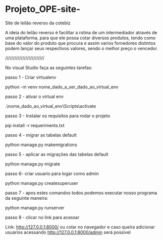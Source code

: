 # Projeto_OPE-site-
Site de leilão reverso da cotebiz

A ideia do leilão reverso é facilitar a rotina de um intermediador através de uma plataforma, para que ele possa cotar diversos produtos, tendo como base do valor do produto que procura e assim varios fornedores distintos podem lançar seus respectivos valores, sendo o melhor preço o vencedor.

/////////////////////////

No visual Studio faça as seguintes tarefas:

passo 1 - Criar virtualenv

python -m venv nome_dado_a_ser_dado_ao_virtual_env

passo 2 - ativar o virtual env

.\nome_dado_ao_virtual_env\Scripts\activate

passo 3 - Instalar os requisitos para rodar o projeto 

pip install -r requeriments.txt

passo 4 - migrar as tabelas default

python manage.py makemigrations

passo 5 - aplicar as migrações das tabelas default

python manage.py migrate

passo 6- criar usuario para logar como admin

python manage.py createsuperuser

passo 7 - apos estes comandos todos podemos executar nosso programa da seguinte maneira:

python manage.py runserver

passo 8 - clicar no link para acessar

Link: http://127.0.0.1:8000/ ou colar no navegador e caso queira adicionar usuarios acessando http://127.0.0.1:8000/admin será possivel
